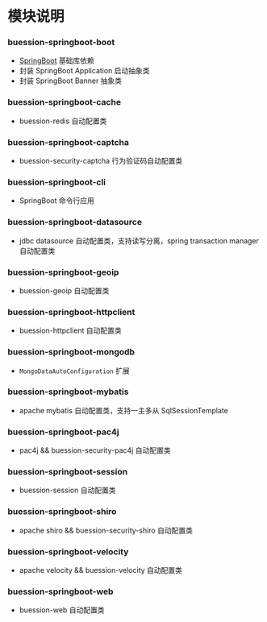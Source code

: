# 模块说明


### buession-springboot-boot
* [SpringBoot](https://spring.io/projects/spring-boot) 基础库依赖
* 封装 SpringBoot Application 启动抽象类
* 封装 SpringBoot Banner 抽象类

### buession-springboot-cache
* buession-redis 自动配置类

### buession-springboot-captcha
* buession-security-captcha 行为验证码自动配置类

### buession-springboot-cli
* SpringBoot 命令行应用

### buession-springboot-datasource
* jdbc datasource 自动配置类，支持读写分离，spring transaction manager 自动配置类

### buession-springboot-geoip
* buession-geoip 自动配置类

### buession-springboot-httpclient
* buession-httpclient 自动配置类

### buession-springboot-mongodb
* `MongoDataAutoConfiguration` 扩展 

### buession-springboot-mybatis
* apache mybatis 自动配置类，支持一主多从 SqlSessionTemplate

### buession-springboot-pac4j
* pac4j && buession-security-pac4j 自动配置类

### buession-springboot-session
* buession-session 自动配置类

### buession-springboot-shiro
* apache shiro && buession-security-shiro 自动配置类

### buession-springboot-velocity
* apache velocity && buession-velocity 自动配置类

### buession-springboot-web
* buession-web 自动配置类